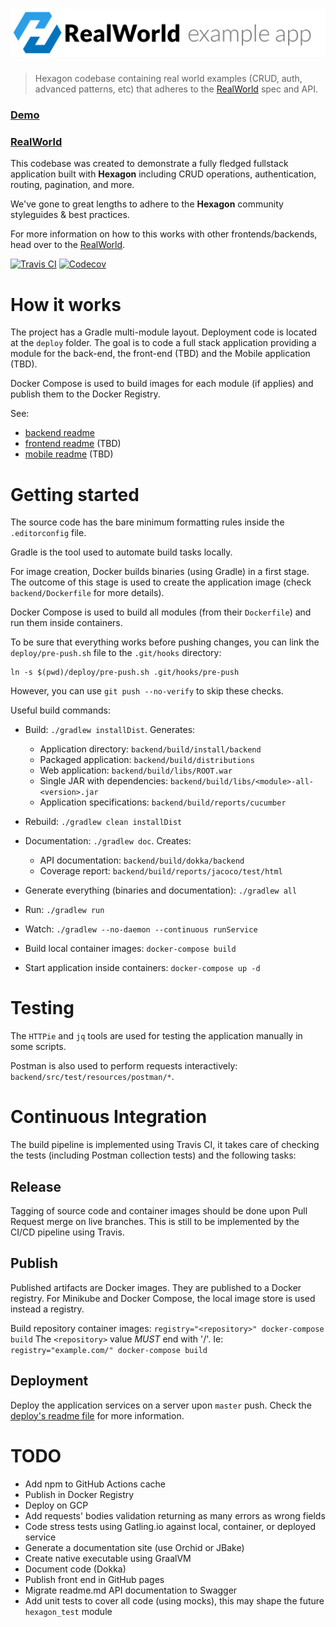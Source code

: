 
# ![RealWorld Hexagon Implementation](logo.png)

> Hexagon codebase containing real world examples (CRUD, auth, advanced patterns, etc) that
> adheres to the [RealWorld] spec and API.

### [Demo](https://github.com/gothinkster/realworld)
### [RealWorld]

This codebase was created to demonstrate a fully fledged fullstack application built with
**Hexagon** including CRUD operations, authentication, routing, pagination, and more.

We've gone to great lengths to adhere to the **Hexagon** community styleguides & best practices.

For more information on how to this works with other frontends/backends, head over to the
[RealWorld].

[![Travis CI](https://travis-ci.org/hexagonkt/real_world.svg?branch=master)][Travis]
[![Codecov](https://codecov.io/gh/hexagonkt/real_world/branch/master/graph/badge.svg)][Codecov]

[RealWorld]: https://github.com/gothinkster/realworld

[Travis]: https://travis-ci.org/hexagonkt/real_world
[Codecov]: https://codecov.io/gh/hexagonkt/real_world

# How it works

The project has a Gradle multi-module layout. Deployment code is located at the `deploy` folder.
The goal is to code a full stack application providing a module for the back-end, the front-end
(TBD) and the Mobile application (TBD).

Docker Compose is used to build images for each module (if applies) and publish them to the Docker
Registry.

See:

* [backend readme](backend/README.md)
* [frontend readme](frontend/README.md) (TBD)
* [mobile readme](mobile/README.md) (TBD)

# Getting started

The source code has the bare minimum formatting rules inside the `.editorconfig` file.

Gradle is the tool used to automate build tasks locally.

For image creation, Docker builds binaries (using Gradle) in a first stage. The outcome of this
stage is used to create the application image (check `backend/Dockerfile` for more details).

Docker Compose is used to build all modules (from their `Dockerfile`) and run them inside
containers.

To be sure that everything works before pushing changes, you can link the `deploy/pre-push.sh` file
to the `.git/hooks` directory:

    ln -s $(pwd)/deploy/pre-push.sh .git/hooks/pre-push

However, you can use `git push --no-verify` to skip these checks.

Useful build commands:

* Build: `./gradlew installDist`. Generates:
  - Application directory: `backend/build/install/backend`
  - Packaged application: `backend/build/distributions`
  - Web application: `backend/build/libs/ROOT.war`
  - Single JAR with dependencies: `backend/build/libs/<module>-all-<version>.jar`
  - Application specifications: `backend/build/reports/cucumber`

* Rebuild: `./gradlew clean installDist`

* Documentation: `./gradlew doc`. Creates:
  - API documentation: `backend/build/dokka/backend`
  - Coverage report: `backend/build/reports/jacoco/test/html`

* Generate everything (binaries and documentation): `./gradlew all`

* Run: `./gradlew run`

* Watch: `./gradlew --no-daemon --continuous runService`

* Build local container images: `docker-compose build`

* Start application inside containers: `docker-compose up -d`

# Testing

The `HTTPie` and `jq` tools are used for testing the application manually in some scripts.

Postman is also used to perform requests interactively: `backend/src/test/resources/postman/*`.

# Continuous Integration

The build pipeline is implemented using Travis CI, it takes care of checking the tests (including
Postman collection tests) and the following tasks:

## Release

Tagging of source code and container images should be done upon Pull Request merge on live branches.
This is still to be implemented by the CI/CD pipeline using Travis.

## Publish

Published artifacts are Docker images. They are published to a Docker registry. For Minikube and
Docker Compose, the local image store is used instead a registry.

Build repository container images: `registry="<repository>" docker-compose build` The `<repository>`
value *MUST* end with '/'. Ie: `registry="example.com/" docker-compose build`

## Deployment

Deploy the application services on a server upon `master` push. Check the
[deploy's readme file](deploy/README.md) for more information.

# TODO

* Add npm to GitHub Actions cache
* Publish in Docker Registry
* Deploy on GCP
* Add requests' bodies validation returning as many errors as wrong fields
* Code stress tests using Gatling.io against local, container, or deployed service
* Generate a documentation site (use Orchid or JBake)
* Create native executable using GraalVM
* Document code (Dokka)
* Publish front end in GitHub pages
* Migrate readme.md API documentation to Swagger
* Add unit tests to cover all code (using mocks), this may shape the future `hexagon_test` module
